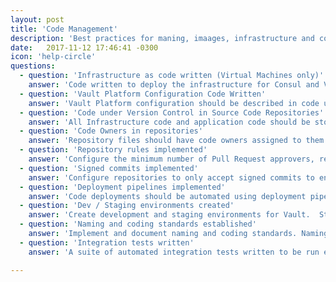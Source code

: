 ```yaml
---
layout: post
title: 'Code Management'
description: 'Best practices for maning, imaages, infrastructure and configuration as code for Vault and Consul'
date:   2017-11-12 17:46:41 -0300
icon: 'help-circle'
questions:
  - question: 'Infrastructure as code written (Virtual Machines only)'
    answer: 'Code written to deploy the infrastructure for Consul and Vault. [Terrafrom](https://www.terraform.io/) is an appropriate tool for this task.  Virtual Machine images created from code for Consul and Vault. Packer is a good choice of tool for this. All Virtual infrastructure should be deployed and managed using an Infrastructure as code tool.'
  - question: 'Vault Platform Configuration Code Written'
    answer: 'Vault Platform configuration should be described in code using a tool like [Terrafrom](https://www.terraform.io/).  Configuration such as Auth Methods, Secrets Engines, Audit Devices and Policies should all be configured using code.'
  - question: 'Code under Version Control in Source Code Repositories'
    answer: 'All Infrastructure code and application code should be stored separate source control repositories and be placed under version control. An appropriate branching strategy should be implemented and documented in the README file.'
  - question: 'Code Owners in repositories'
    answer: 'Repository files should have code owners assigned to them to control who can approve Pull Requests that will be merged into the Master branch.'
  - question: 'Repository rules implemented'
    answer: 'Configure the minimum number of Pull Request approvers, restrictions on Pull Request Authors approving their own requests and any other rules that your organisation’s security standards require for Integrity.'
  - question: 'Signed commits implemented'
    answer: 'Configure repositories to only accept signed commits to ensure the cryptographic identity of the commit author is verified.'
  - question: 'Deployment pipelines implemented'
    answer: 'Code deployments should be automated using deployment pipelines. Where possible, the pipeline should be written as code and stored under version control with the code.'
  - question: 'Dev / Staging environments created'
    answer: 'Create development and staging environments for Vault.  Staging Environment should be identical to production, with the only divergence being, when pre-production changes are implemented for final testing prior to being deployed to production.'
  - question: 'Naming and coding standards established'
    answer: 'Implement and document naming and coding standards. Naming standards for Namespaces, Policies, Vault Roles, secrets keys and AppRoles.  Coding standards where applicable for variable names and function names.'
  - question: 'Integration tests written'
    answer: 'A suite of automated integration tests written to be run either during the deployment pipeline or as a pre-check on your chosen VCS required to pass before a Pull Request can be merged.'

---
```


